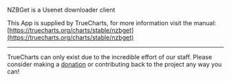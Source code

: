 NZBGet is a Usenet downloader client

This App is supplied by TrueCharts, for more information visit the manual: [https://truecharts.org/charts/stable/nzbget](https://truecharts.org/charts/stable/nzbget)

---

TrueCharts can only exist due to the incredible effort of our staff.
Please consider making a [donation](https://truecharts.org/sponsor) or contributing back to the project any way you can!
